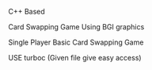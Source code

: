 C++ Based

Card Swapping Game Using BGI graphics

Single Player Basic Card Swapping Game

USE turboc (Given file give easy access) 



